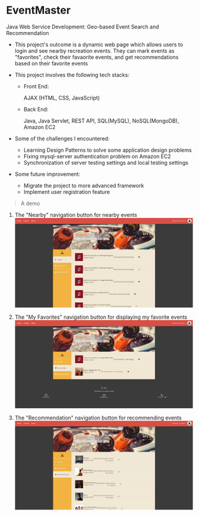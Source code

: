 # EventMaster
Java Web Service Development: Geo-based Event Search and Recommendation



- This project's outcome is a dynamic web page which allows users to login and see nearby recreation events. They can mark events as "favorites", check their favaorite events, and get recommendations based on their favorite events

- This project involves the following tech stacks:

  - Front End:

    AJAX (HTML, CSS, JavaScript)

  - Back End:

    Java, Java Servlet, REST API, SQL(MySQL), NoSQL(MongoDB), Amazon EC2

- Some of the challenges I encountered:

  - Learning Design Patterns to solve some application design problems
  - Fixing mysql-server authentication problem on Amazon EC2
  - Synchronization of server testing settings and local testing settings

- Some future improvement:
  - Migrate the project to more advanced framework
  - Implement user registration feature



> A demo

1. The "Nearby" navigation button for nearby events![Nearby](https://github.com/Tianhao-Li/EventMaster/blob/main/NearByEvents.jpg)

2. The "My Favorites" navigation button for displaying my favorite events ![My Favorites](https://github.com/Tianhao-Li/EventMaster/blob/main/MyFavorites.jpg)

3. The "Recommendation" navigation button for recommending events ![Recommendation](https://github.com/Tianhao-Li/EventMaster/blob/main/Recommendation.jpg)
